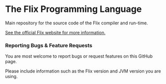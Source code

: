 # The Flix Programming Language

Main repository for the source code of the Flix compiler and run-time.

[See the official Flix website for more information.](https://flix.github.io/)

### Reporting Bugs & Feature Requests

You are most welcome to report bugs or request features on this GitHub page.

Please include information such as the Flix version and JVM version you are using.
